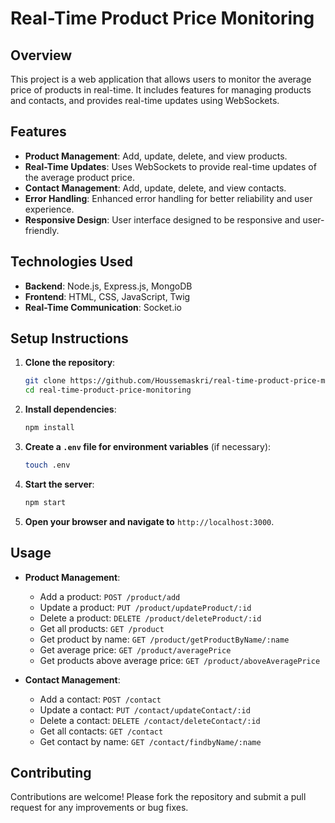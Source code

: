 # Real-Time Product Price Monitoring

## Overview

This project is a web application that allows users to monitor the average price of products in real-time. It includes features for managing products and contacts, and provides real-time updates using WebSockets.

## Features

- **Product Management**: Add, update, delete, and view products.
- **Real-Time Updates**: Uses WebSockets to provide real-time updates of the average product price.
- **Contact Management**: Add, update, delete, and view contacts.
- **Error Handling**: Enhanced error handling for better reliability and user experience.
- **Responsive Design**: User interface designed to be responsive and user-friendly.

## Technologies Used

- **Backend**: Node.js, Express.js, MongoDB
- **Frontend**: HTML, CSS, JavaScript, Twig
- **Real-Time Communication**: Socket.io

## Setup Instructions

1. **Clone the repository**:
    ```sh
    git clone https://github.com/Houssemaskri/real-time-product-price-monitoring.git
    cd real-time-product-price-monitoring
    ```

2. **Install dependencies**:
    ```sh
    npm install
    ```

3. **Create a `.env` file for environment variables** (if necessary):
    ```sh
    touch .env
    ```


4. **Start the server**:
    ```sh
    npm start
    ```

5. **Open your browser and navigate to** `http://localhost:3000`.

## Usage

- **Product Management**:
  - Add a product: `POST /product/add`
  - Update a product: `PUT /product/updateProduct/:id`
  - Delete a product: `DELETE /product/deleteProduct/:id`
  - Get all products: `GET /product`
  - Get product by name: `GET /product/getProductByName/:name`
  - Get average price: `GET /product/averagePrice`
  - Get products above average price: `GET /product/aboveAveragePrice`

- **Contact Management**:
  - Add a contact: `POST /contact`
  - Update a contact: `PUT /contact/updateContact/:id`
  - Delete a contact: `DELETE /contact/deleteContact/:id`
  - Get all contacts: `GET /contact`
  - Get contact by name: `GET /contact/findbyName/:name`

## Contributing

Contributions are welcome! Please fork the repository and submit a pull request for any improvements or bug fixes.
